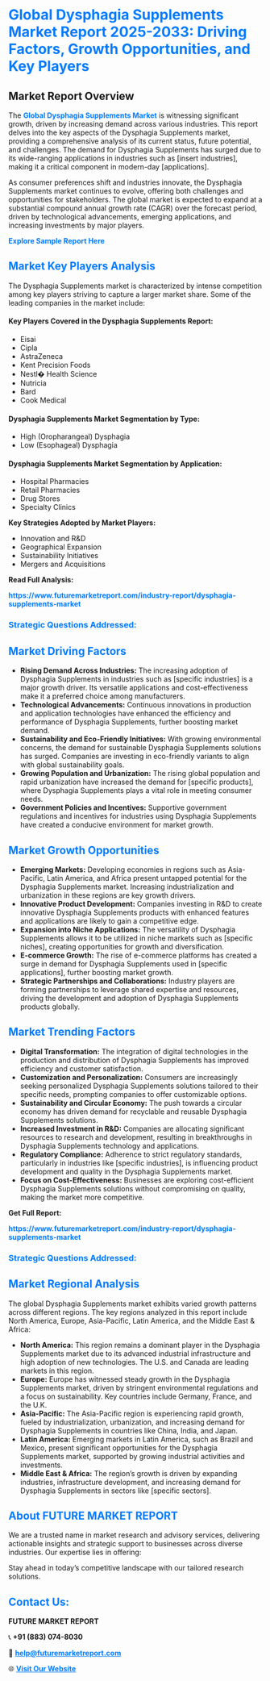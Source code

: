 <h1 style="color: #007BFF;">Global Dysphagia Supplements Market Report 2025-2033: Driving Factors, Growth Opportunities, and Key Players</h1>

<section id="overview">
<h2>Market Report Overview</h2>
<p>The <a href="https://www.futuremarketreport.com/industry-report/dysphagia-supplements-market" style="color: #007BFF; text-decoration: none;"><strong>Global Dysphagia Supplements Market</strong></a> is witnessing significant growth, driven by increasing demand across various industries. This report delves into the key aspects of the Dysphagia Supplements market, providing a comprehensive analysis of its current status, future potential, and challenges. The demand for Dysphagia Supplements has surged due to its wide-ranging applications in industries such as [insert industries], making it a critical component in modern-day [applications].</p>
<p>As consumer preferences shift and industries innovate, the Dysphagia Supplements market continues to evolve, offering both challenges and opportunities for stakeholders. The global market is expected to expand at a substantial compound annual growth rate (CAGR) over the forecast period, driven by technological advancements, emerging applications, and increasing investments by major players.</p>
</section>

<section id="overview">
<p><a href="https://www.futuremarketreport.com/request-sample/reportId=34488" style="color: #007BFF; text-decoration: none;"><strong>Explore Sample Report Here</strong></a></p>
</section>

<section id="key-players">
<h2 style="color: #007BFF;">Market Key Players Analysis</h2>
<p>The Dysphagia Supplements market is characterized by intense competition among key players striving to capture a larger market share. Some of the leading companies in the market include:</p>
<h4>Key Players Covered in the Dysphagia Supplements Report:</h4>
<ul><li>Eisai</li><li>Cipla</li><li>AstraZeneca</li><li>Kent Precision Foods</li><li>Nestl� Health Science</li><li>Nutricia</li><li>Bard</li><li>Cook Medical</li></ul>
<h4>Dysphagia Supplements Market Segmentation by Type:</h4>
<ul><li>High (Oropharangeal) Dysphagia</li><li>Low (Esophageal) Dysphagia</li></ul>

<h4>Dysphagia Supplements Market Segmentation by Application:</h4>
<ul><li>Hospital Pharmacies</li><li>Retail Pharmacies</li><li>Drug Stores</li><li>Specialty Clinics</li></ul>
<p><strong>Key Strategies Adopted by Market Players:</strong></p>
<ul>
<li>Innovation and R&D</li>
<li>Geographical Expansion</li>
<li>Sustainability Initiatives</li>
<li>Mergers and Acquisitions</li>
</ul>
</section>

<section>
<p><strong>Read Full Analysis: </strong></p><a href="https://www.futuremarketreport.com/industry-report/dysphagia-supplements-market" style="color: #007BFF; text-decoration: none;"><strong>https://www.futuremarketreport.com/industry-report/dysphagia-supplements-market</strong></a>
<h3 style="color: #007BFF;">Strategic Questions Addressed:</h3>
</section>

<section id="driving-factors">
<h2 style="color: #007BFF;">Market Driving Factors</h2>
<ul>
<li><strong>Rising Demand Across Industries:</strong> The increasing adoption of Dysphagia Supplements in industries such as [specific industries] is a major growth driver. Its versatile applications and cost-effectiveness make it a preferred choice among manufacturers.</li>
<li><strong>Technological Advancements:</strong> Continuous innovations in production and application technologies have enhanced the efficiency and performance of Dysphagia Supplements, further boosting market demand.</li>
<li><strong>Sustainability and Eco-Friendly Initiatives:</strong> With growing environmental concerns, the demand for sustainable Dysphagia Supplements solutions has surged. Companies are investing in eco-friendly variants to align with global sustainability goals.</li>
<li><strong>Growing Population and Urbanization:</strong> The rising global population and rapid urbanization have increased the demand for [specific products], where Dysphagia Supplements plays a vital role in meeting consumer needs.</li>
<li><strong>Government Policies and Incentives:</strong> Supportive government regulations and incentives for industries using Dysphagia Supplements have created a conducive environment for market growth.</li>
</ul>
</section>

<section id="growth-opportunities">
<h2 style="color: #007BFF;">Market Growth Opportunities</h2>
<ul>
<li><strong>Emerging Markets:</strong> Developing economies in regions such as Asia-Pacific, Latin America, and Africa present untapped potential for the Dysphagia Supplements market. Increasing industrialization and urbanization in these regions are key growth drivers.</li>
<li><strong>Innovative Product Development:</strong> Companies investing in R&D to create innovative Dysphagia Supplements products with enhanced features and applications are likely to gain a competitive edge.</li>
<li><strong>Expansion into Niche Applications:</strong> The versatility of Dysphagia Supplements allows it to be utilized in niche markets such as [specific niches], creating opportunities for growth and diversification.</li>
<li><strong>E-commerce Growth:</strong> The rise of e-commerce platforms has created a surge in demand for Dysphagia Supplements used in [specific applications], further boosting market growth.</li>
<li><strong>Strategic Partnerships and Collaborations:</strong> Industry players are forming partnerships to leverage shared expertise and resources, driving the development and adoption of Dysphagia Supplements products globally.</li>
</ul>
</section>

<section id="trending-factors">
<h2 style="color: #007BFF;">Market Trending Factors</h2>
<ul>
<li><strong>Digital Transformation:</strong> The integration of digital technologies in the production and distribution of Dysphagia Supplements has improved efficiency and customer satisfaction.</li>
<li><strong>Customization and Personalization:</strong> Consumers are increasingly seeking personalized Dysphagia Supplements solutions tailored to their specific needs, prompting companies to offer customizable options.</li>
<li><strong>Sustainability and Circular Economy:</strong> The push towards a circular economy has driven demand for recyclable and reusable Dysphagia Supplements solutions.</li>
<li><strong>Increased Investment in R&D:</strong> Companies are allocating significant resources to research and development, resulting in breakthroughs in Dysphagia Supplements technology and applications.</li>
<li><strong>Regulatory Compliance:</strong> Adherence to strict regulatory standards, particularly in industries like [specific industries], is influencing product development and quality in the Dysphagia Supplements market.</li>
<li><strong>Focus on Cost-Effectiveness:</strong> Businesses are exploring cost-efficient Dysphagia Supplements solutions without compromising on quality, making the market more competitive.</li>
</ul>
</section>

<section>
<p><strong>Get Full Report: </strong></p><a href="https://www.futuremarketreport.com/industry-report/dysphagia-supplements-market" style="color: #007BFF; text-decoration: none;"><strong>https://www.futuremarketreport.com/industry-report/dysphagia-supplements-market</strong></a>
<h3 style="color: #007BFF;">Strategic Questions Addressed:</h3>
</section>


<section id="regional-analysis">
<h2 style="color: #007BFF;">Market Regional Analysis</h2>
<p>The global Dysphagia Supplements market exhibits varied growth patterns across different regions. The key regions analyzed in this report include North America, Europe, Asia-Pacific, Latin America, and the Middle East & Africa:</p>
<ul>
<li><strong>North America:</strong> This region remains a dominant player in the Dysphagia Supplements market due to its advanced industrial infrastructure and high adoption of new technologies. The U.S. and Canada are leading markets in this region.</li>
<li><strong>Europe:</strong> Europe has witnessed steady growth in the Dysphagia Supplements market, driven by stringent environmental regulations and a focus on sustainability. Key countries include Germany, France, and the U.K.</li>
<li><strong>Asia-Pacific:</strong> The Asia-Pacific region is experiencing rapid growth, fueled by industrialization, urbanization, and increasing demand for Dysphagia Supplements in countries like China, India, and Japan.</li>
<li><strong>Latin America:</strong> Emerging markets in Latin America, such as Brazil and Mexico, present significant opportunities for the Dysphagia Supplements market, supported by growing industrial activities and investments.</li>
<li><strong>Middle East & Africa:</strong> The region’s growth is driven by expanding industries, infrastructure development, and increasing demand for Dysphagia Supplements in sectors like [specific sectors].</li>
</ul>
</section>

<footer>
<h2 style="color: #007BFF;">About FUTURE MARKET REPORT</h2>
<p>We are a trusted name in market research and advisory services, delivering actionable insights and strategic support to businesses across diverse industries. Our expertise lies in offering:</p>

<p>Stay ahead in today’s competitive landscape with our tailored research solutions.</p>

<h2 style="color: #007BFF;">Contact Us:</h2>
<p><strong>FUTURE MARKET REPORT</strong></p>
<p>📞 <strong>+91 (883) 074-8030</strong></p>
<p>📧 <strong><a href="mailto:help@futuremarketreport.com" style="color: #007BFF;">help@futuremarketreport.com</a></strong></p>
<p>🌐 <strong><a href="https://www.futuremarketreport.com/" style="color: #007BFF;">Visit Our Website</a></strong></p>
</footer>